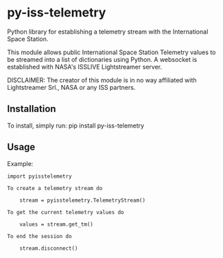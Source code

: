 # py-iss-telemetry
Python library for establishing a telemetry stream with the International Space Station.

This module allows public International Space Station Telemetry 
values to be streamed into a list of dictionaries using Python. 
A websocket is established with NASA's ISSLIVE Lightstreamer server.

DISCLAIMER: The creator of this module is in no way affiliated with
Lightstreamer Srl., NASA or any ISS partners.

## Installation

To install, simply run:
	pip install py-iss-telemetry

	
## Usage

Example:

    import pyisstelemetry

    To create a telemetry stream do

        stream = pyisstelemetry.TelemetryStream()
    
    To get the current telemetry values do

        values = stream.get_tm()
    
    To end the session do

        stream.disconnect()
